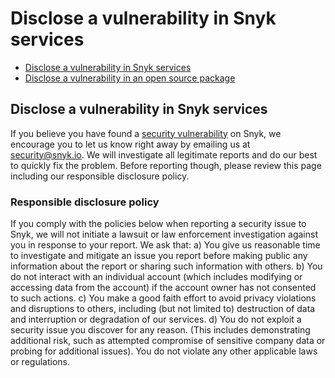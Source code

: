 # Disclose a vulnerability in Snyk services

* [ Disclose a vulnerability in Snyk services](https://github.com/snyk/user-docs/tree/53fce7f51125484bfae446936b09a98076f1d418/hc/en-us/articles/360005918418-Disclose-a-vulnerability-in-Snyk-services/README.md)
* [ Disclose a vulnerability in an open source package](https://github.com/snyk/user-docs/tree/53fce7f51125484bfae446936b09a98076f1d418/hc/en-us/articles/360005933037-Disclose-a-vulnerability-in-an-open-source-package/README.md)

## Disclose a vulnerability in Snyk services

If you believe you have found a [security vulnerability](https://snyk.io/learn/security-vulnerability-exploits-threats/) on Snyk, we encourage you to let us know right away by emailing us at security@snyk.io. We will investigate all legitimate reports and do our best to quickly fix the problem. Before reporting though, please review this page including our responsible disclosure policy.

### Responsible disclosure policy

If you comply with the policies below when reporting a security issue to Snyk, we will not initiate a lawsuit or law enforcement investigation against you in response to your report. We ask that: a\) You give us reasonable time to investigate and mitigate an issue you report before making public any information about the report or sharing such information with others. b\) You do not interact with an individual account \(which includes modifying or accessing data from the account\) if the account owner has not consented to such actions. c\) You make a good faith effort to avoid privacy violations and disruptions to others, including \(but not limited to\) destruction of data and interruption or degradation of our services. d\) You do not exploit a security issue you discover for any reason. \(This includes demonstrating additional risk, such as attempted compromise of sensitive company data or probing for additional issues\). You do not violate any other applicable laws or regulations.

